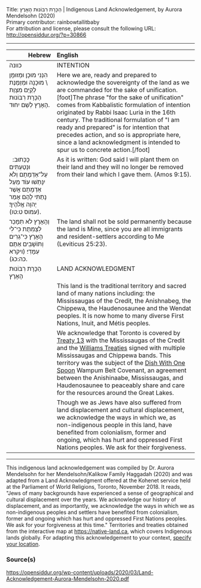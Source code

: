 <html>
<head></head>
<body>
Title: הַכָּרָת רִבּוֹנוּת הָאָרֶץ | Indigenous Land Acknowledgement, by Aurora Mendelsohn (2020)<br />
Primary contributor: rainbowtallitbaby<br />
For attribution and license, please consult the following URL: <a href="http://opensiddur.org/?p=30866">http://opensiddur.org/?p=30866</a>
<p />
<hr />

<table style="margin-left: auto;margin-right: auto;" class="draggable">
<thead><tr><th id="x" style="text-align: right;">Hebrew</th><th style="text-align: left;">English</th></tr></thead>
<tbody>
<tr><td style="vertical-align:top;">
<div class="liturgy"><span lang="he">
כוונה
</span></div></td>
 
<td style="vertical-align:top;">
<div class="english">
INTENTION
</div></td></tr>


<tr><td style="vertical-align:top;">
<div class="liturgy"><span lang="he">
הִנְנִי מוּכָן וּמְזוּמָּן \ מוּכָנָה וּמְזַמֶּנֶת 
לְקַיֵּם מִצְוַת הַכָּרָת רִבּוֹנוּת הָאָרֶץ 
לְשֵׁם יִחוּד.
</span></div></td>
 
<td style="vertical-align:top;">
<div class="english">
Here we are, ready and prepared 
to acknowledge the sovereignty of the land as we are commanded 
for the sake of unification.[foot]The phrase "for the sake of unification" comes from Kabbalistic formulation of intention originated by Rabbi Isaac Luria in the 16th century. The traditional formulation of "I am ready and prepared" is for intention that precedes action, and so is appropriate here, since a land acknowledgment is intended to spur us to concrete action.[/foot]
</div></td></tr>


<tr><td style="vertical-align:top;">
<div class="liturgy"><span lang="he">
כָּכַּתוּב:
&nbsp;
וּנְטַעְתִּים עַל־אַדְמָתָם 
וְלֹא יִנָּתְשׁוּ עוֹד מֵעַל אַדְמָתָם 
אֲשֶׁר נָתַתִּי לָהֶם 
אָמַר יְהוָה אֱלֹהֶיךָ׃ <span class="citation">(עמוס ט:טו)</span>.
</span></div></td>
 
<td style="vertical-align:top;">
<div class="english">
As it is written: 
God said 
I will plant them on their land 
and they will no longer be removed from their land 
which I gave them. <span class="citation">(Amos 9:15)</span>.
</div></td></tr>


<tr><td style="vertical-align:top;">
<div class="liturgy"><span lang="he">
וְהָאָרֶץ לֹא תִמָּכֵר לִצְמִתֻת 
כִּי־לִי הָאָרֶץ 
כִּי־גֵרִים וְתוֹשָׁבִים אַתֶּם 
עִמָּדִי׃ <span class="citation">(ויקרא כה:כג)</span>.
</span></div></td>
 
<td style="vertical-align:top;">
<div class="english">
The land shall not be sold permanently 
because the land is Mine, 
since you are all immigrants and resident-settlers 
according to Me <span class="citation">(Leviticus 25:23)</span>.
</div></td></tr>


<tr><td style="vertical-align:top;">
<div class="liturgy"><span lang="he">
הַכָּרָת רִבּוֹנוּת הָאָרֶץ
</span></div></td>
 
<td style="vertical-align:top;">
<div class="english">
LAND ACKNOWLEDGMENT 
</div></td></tr>


<tr><td style="vertical-align:top;">
<div class="liturgy"><span lang="he">

</span></div></td>
 
<td style="vertical-align:top;">
<div class="english">
This land 
is the traditional territory 
and sacred land 
of many nations 
including: 
the Mississaugas of the Credit, 
the Anishnabeg, 
the Chippewa, 
the Haudenosaunee 
and the Wendat peoples. 
It is now home to many diverse First Nations, Inuit, and Métis peoples. 
</div></td></tr>


<tr><td style="vertical-align:top;">
<div class="liturgy"><span lang="he">

</span></div></td>
 
<td style="vertical-align:top;">
<div class="english">
We acknowledge that Toronto is covered 
by <a href="http://mncfn.ca/torontopurchase/">Treaty 13</a> with the Mississaugas of the Credit 
and the <a href="https://www.thecanadianencyclopedia.ca/en/article/williams-treaties">Williams Treaties</a> signed with multiple Mississaugas and Chippewa bands. 
This territory was the subject of the <a href="https://en.wikipedia.org/wiki/Dish_With_One_Spoon">Dish With One Spoon</a> Wampum Belt Covenant, 
an agreement between the Anishinaabe, Mississaugas, and Haudenosaunee 
to peaceably share and care for the resources around the Great Lakes.
</div></td></tr>


<tr><td style="vertical-align:top;">
<div class="liturgy"><span lang="he">

</span></div></td>
 
<td style="vertical-align:top;">
<div class="english">
Though we as Jews have also suffered 
from land displacement 
and cultural displacement, 
we acknowledge 
the ways in which we, 
as non-indigenous people in this land, 
have benefited from colonialism, 
former and ongoing, 
which has hurt and oppressed First Nations peoples. 
We ask for their forgiveness.
</div></td></tr>
</tbody></table>

<hr />

This indigenous land acknowledgement was compiled by Dr. Aurora Mendelsohn for her Mendelsohn/Kalikow Family Haggadah (2020) and was adapted from a Land Acknowledgment offered at the Kohenet service held at the Parliament of World Religions, Toronto, November 2018. It reads, "Jews of many backgrounds have experienced a sense of geographical and cultural displacement over the years. We acknowledge our history of displacement, and as importantly, we acknowledge the ways in which we as non-indigenous peoples and settlers have benefited from colonialism, former and ongoing which has hurt and oppressed First Nations peoples. We ask for your forgiveness at this time." Territories and treaties obtained from the interactive map at <a href="https://native-land.ca">https://native-land.ca</a>, which covers Indigenous lands globally. For adapting this acknowledgement to your context, <a href="https://native-land.ca">specify your location</a>.

<h3>Source(s)</h3>

https://opensiddur.org/wp-content/uploads/2020/03/Land-Acknowledgement-Aurora-Mendelsohn-2020.pdf
</body>
</html>